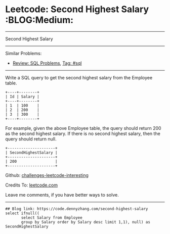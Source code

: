 
# Leetcode: Second Highest Salary     :BLOG:Medium:

---

Second Highest Salary  

---

Similar Problems:  

-   [Review: SQL Problems](https://code.dennyzhang.com/review-sql), [Tag: #sql](https://code.dennyzhang.com/tag/sql)

---

Write a SQL query to get the second highest salary from the Employee table.  

    +----+--------+
    | Id | Salary |
    +----+--------+
    | 1  | 100    |
    | 2  | 200    |
    | 3  | 300    |
    +----+--------+

For example, given the above Employee table, the query should return 200 as the second highest salary. If there is no second highest salary, then the query should return null.  

    +---------------------+
    | SecondHighestSalary |
    +---------------------+
    | 200                 |
    +---------------------+

Github: [challenges-leetcode-interesting](https://github.com/DennyZhang/challenges-leetcode-interesting/tree/master/second-highest-salary)  

Credits To: [leetcode.com](https://leetcode.com/problems/second-highest-salary/description/)  

Leave me comments, if you have better ways to solve.  

---

    ## Blog link: https://code.dennyzhang.com/second-highest-salary
    select ifnull((
           select Salary from Employee
           group by Salary order by Salary desc limit 1,1), null) as SecondHighestSalary

